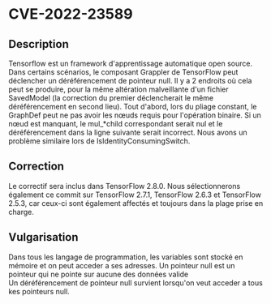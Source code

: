 # CVE-2022-23589

## Description

Tensorflow est un framework d'apprentissage automatique open source. Dans certains scénarios, le composant Grappler de TensorFlow peut déclencher un déréférencement de pointeur null. Il y a 2 endroits où cela peut se produire, pour la même altération malveillante d'un fichier SavedModel (la correction du premier déclencherait le même déréférencement en second lieu). Tout d'abord, lors du pliage constant, le GraphDef peut ne pas avoir les nœuds requis pour l'opération binaire. Si un nœud est manquant, le mul_*child correspondant serait nul et le déréférencement dans la ligne suivante serait incorrect. Nous avons un problème similaire lors de IsIdentityConsumingSwitch.

## Correction

Le correctif sera inclus dans TensorFlow 2.8.0. Nous sélectionnerons également ce commit sur TensorFlow 2.7.1, TensorFlow 2.6.3 et TensorFlow 2.5.3, car ceux-ci sont également affectés et toujours dans la plage prise en charge.

## Vulgarisation

Dans tous les langage de programmation, les variables sont stocké en mémoire et on peut acceder a ses adresses.
Un pointeur null est un pointeur qui ne pointe sur aucune des données valide  
Un déréférencement de pointeur null survient lorsqu'on veut acceder a tous kes pointeurs null.

